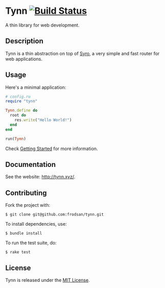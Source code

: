 Tynn [![Build Status](https://travis-ci.org/frodsan/tynn.svg)](https://travis-ci.org/frodsan/tynn)
====

A thin library for web development.

Description
-----------

Tynn is a thin abstraction on top of [Syro][syro], a very simple and fast
router for web applications.

Usage
-----

Here's a minimal application:

```ruby
# config.ru
require "tynn"

Tynn.define do
  root do
    res.write("Hello World!")
  end
end

run(Tynn)
```

Check [Getting Started][start] for more information.

Documentation
-------------

See the website: <http://tynn.xyz/>.

Contributing
------------


Fork the project with:

```
$ git clone git@github.com:frodsan/tynn.git
```

To install dependencies, use:

```
$ bundle install
```

To run the test suite, do:

```
$ rake test
```

License
-------

Tynn is released under the [MIT License][mit].

[contributing]: https://github.com/frodsan/tynn/blob/master/CONTRIBUTING.md
[mit]: http://www.opensource.org/licenses/MIT
[start]: http://tynn.xyz/tutorial.html
[syro]: http://soveran.github.io/syro/

